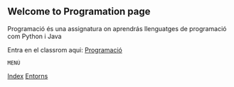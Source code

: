 ## Welcome to Programation page

Programació és una assignatura on aprendrás llenguatges de programació com Python i Java

Entra en el classrom aqui: [Programació](https://edu.google.com/intl/es/products/classroom/)

    MENÚ
[Index](index.md)
[Entorns](https://albertofbm.github.io/Practica-1-Entorns/entorns.md)
